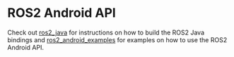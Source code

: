 # ROS2 Android API

Check out [ros2_java](https://github.com/esteve/ros2_java) for instructions on how to build the ROS2 Java bindings and [ros2_android_examples](https://github.com/esteve/ros2_android_examples) for examples on how to use the ROS2 Android API.
